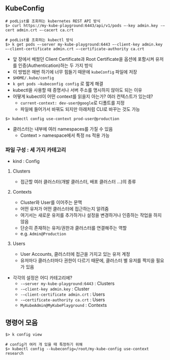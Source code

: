 ## KubeConfig

```shell
# podList를 조회하는 kubernetes REST API 방식
$> curl https://my-kube-playground:6443/api/v1/pods —-key admin.key -—cert admin.crt —-cacert ca.crt

# podList를 조회하는 kubectl 방식
$> k get pods —-server my-kube-playground:6443 —-client-key admin.key —-client-certificate admin.crt —-certificate-authority ca.crt
```

- 앞 장에서 배웠던 Client Certificate과 Root Certificate을 옵션에 포함시켜 유저를 인증(Authentication)하는 두 가지 방식
- 이 방법은 매번 하기에 너무 힘들기 때문에 `kubeConfig` 파일에 저장
- `$HOME/.kube/config`
- `k get pods —kubeconfig config` 로 짧게 해결
- kubectl을 사용할 때 증명서나 서버 주소를 명시하지 않아도 되는 이유
- 어떻게 kubectl이 어떤 context를 읽을지 아는가? 여러 컨텍스트가 있는데?
  - `current-context: dev-user@google`로 디폴트를 지정
  - 파일에 들어가서 바꿔도 되지만 아래처럼 CLI로 바꾸는 것도 가능

```shell
$> kubectl config use-context prod-user@production
```

- 클러스터는 내부에 여러 namespaces를 가질 수 있음
  - Context > namespace에서 특정 ns 적용 가능

### 파일 구성 : 세 가지 카테고리

- kind : Config

1. Clusters
   - 접근할 여러 클러스터(개발 클러스터, 배포 클러스터 …)의 종류
2. Contexts

   - Cluster와 User를 이어주는 문맥
   - 어떤 유저가 어떤 클러스터에 접근하는지 알려줌
   - 여기서는 새로운 유저를 추가하거나 설정을 변경하거나 인증하는 작업을 하지 않음
   - 단순히 존재하는 유저/권한과 클러스터를 연결해주는 역할
   - e.g. `Admin@Production`

3. Users
   - User Accounts, 클러스터에 접근을 가지고 있는 유저 계정
   - 유저마다 클러스터마다 권한이 다르기 때문에, 클러스터 별 유저를 짝지을 필요가 있음

- 각각의 설정은 어디 카테고리에?
  - `-—server my-kube-playground:6443` : Clusters
  - `-—client-key admin.key` : Cluster
  - `-—client-certificate admin.crt` : Users
  - `-—certificate-authority ca.crt` : Users
  - `MyKubeAdmin@MyKubePlayground` : Contexts

## 명령어 모음

```shell
$> k config view

# config가 여러 개 있을 때 특정하기 위해
$> kubectl config --kubeconfig=/root/my-kube-config use-context research
```
